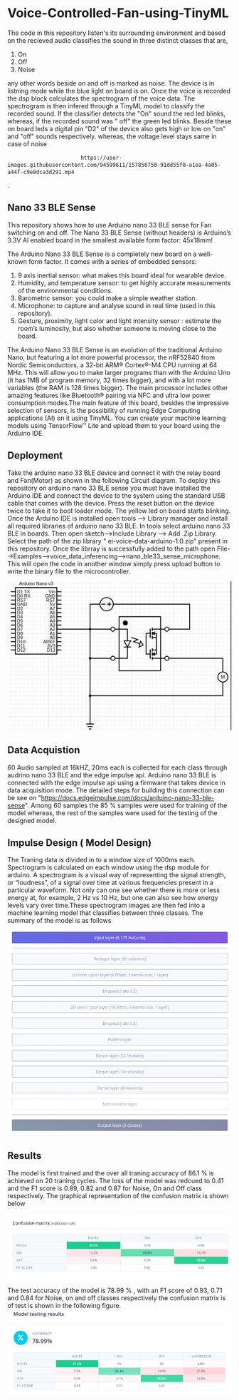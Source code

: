 # Voice-Controlled-Fan-using-TinyML

The code in this repository listen's its surrounding environment and  based on the recieved audio classifies  the sound in three distinct classes that are, 

1. On 
2. Off
3. Noise

any other words beside on and off is marked as noise. The device is in listning mode while the blue light on board is on. Once the voice is recorded the dsp block calculates the spectrogram of the voice data. The spectrogram is then infered through a TinyML model to classify the recorded sound. If the classifier detects the "On" sound the red led blinks, whereas, if the recorded sound was " off" the green led blinks. Beside these on board leds a digital pin "D2" of the device also gets high or low on "on" and "off" sounds respectively. whereas,  the voltage level stays same in case of noise

                           https://user-images.githubusercontent.com/94599611/157850750-91dd55f0-a1ea-4a05-a44f-c9e8dca3d291.mp4

. 

## Nano 33 BLE Sense 
This repository shows how to use Arduino nano 33 BLE sense for Fan switching on and off. The Nano 33 BLE Sense (without headers) is Arduino’s 3.3V AI enabled board in the smallest available form factor: 45x18mm!

The Arduino Nano 33 BLE Sense is a completely new board on a well-known form factor. It comes with a series of embedded sensors:

1. 9 axis inertial sensor: what makes this board ideal for wearable device.
2. Humidity, and temperature sensor: to get highly accurate measurements of the environmental conditions.
3. Barometric sensor: you could make a simple weather station.
4. Microphone: to capture and analyse sound in real time  (used in this repository).
5. Gesture, proximity, light color and light intensity sensor : estimate the room’s luminosity, but also whether someone is moving close to the board.


The Arduino Nano 33 BLE Sense is an evolution of the traditional Arduino Nano, but featuring a lot more powerful processor, the nRF52840 from Nordic Semiconductors, a 32-bit ARM® Cortex®-M4 CPU running at 64 MHz. This will allow you to make larger programs than with the Arduino Uno (it has 1MB of program memory, 32 times bigger), and with a lot more variables (the RAM is 128 times bigger). The main processor includes other amazing features like Bluetooth® pairing via NFC and ultra low power consumption modes.The main feature of this board, besides the impressive selection of sensors, is the possibility of running Edge Computing applications (AI) on it using TinyML. You can create your machine learning models using TensorFlow™ Lite and upload them to your board using the Arduino IDE.
## Deployment

Take the arduino nano 33 BLE device and connect it with the relay board and Fan(Motor) as shown in the following Circuit diagram. To deploy this repository on arduino nano 33 BLE sense you must have installed the Arduino IDE and connect the device to the system using the standard USB cable that comes with the device. Press the reset button on the device twice to take it to boot loader mode. The yellow led on board starts blinking.  Once the Arduino IDE is installed open tools -->  Library manager and install all required libraries of arduino nano 33 BLE. In tools select arduino nano 33 BLE in boards. Then open sketch-->Include Library --> Add .Zip Library. Select the path of the zip library " ei-voice-data-arduino-1.0.zip"  present in this repository. Once the librray is successfully added to the path open File-->Examples-->voice_data_inferencing-->nano_ble33_sense_microphone. This will  open the code in another window  simply press upload button to write the binary file to the microcontroller. 


![Figure : Circuit Diagram](https://github.com/dlision/Voice-Controlled-Fan-using-TinyML/blob/master/Circuit%20.jpg "Figure : Circuit Diagram")

##  Data Acquistion
 60 Audio sampled at 16kHZ, 20ms each  is collected for each class through audrino nano 33 BLE and the edge impulse api. Arduino nano 33 BLE is connected with the edge impulse api using a firmware that takes device in data acquisition mode. The detailed steps for building this connection can be see on "https://docs.edgeimpulse.com/docs/arduino-nano-33-ble-sense". Among 60 samples the 85 % samples were used for training of the model whereas, the rest of the samples were used for the testing of the designed model. 
 ## Impulse Design ( Model Design) 
 The Traning data is divided in to a window size of 1000ms each. Spectrogram is calculated on each window using the dsp module for arduino. A spectrogram is a visual way of representing the signal strength, or “loudness”, of a signal over time at various frequencies present in a particular waveform. Not only can one see whether there is more or less energy at, for example, 2 Hz vs 10 Hz, but one can also see how energy levels vary over time.These spectrogram images are then fed into a machine learning model that classifies between three classes. The summary of the model is as follows


![Figure :Model_Summary](https://github.com/dlision/Voice-Controlled-Fan-using-TinyML/blob/master/Model_Summary.png)

## Results 
The model is first trained and the over all traning accuracy of 86.1 % is achieved on 20 traning cycles. The loss of the model was redcued to 0.41 and the F1 score is 0.89, 0.82 and 0.87 for Noise, On and Off class respectively. The graphical representation of the confusion matrix is shown below

![Figure :Traning_results](https://github.com/dlision/Voice-Controlled-Fan-using-TinyML/blob/master/Training%20Results.jpg)
 
 The test accuracy of the model is  78.99 % , with an F1 score of 0.93, 0.71 and 0.84 for Noise, on and off classes respectively the confusion matrix is of test is shown in the following figure. 
 ![Figure :Traning_results](https://github.com/dlision/Voice-Controlled-Fan-using-TinyML/blob/master/TestResults.jpg) 

